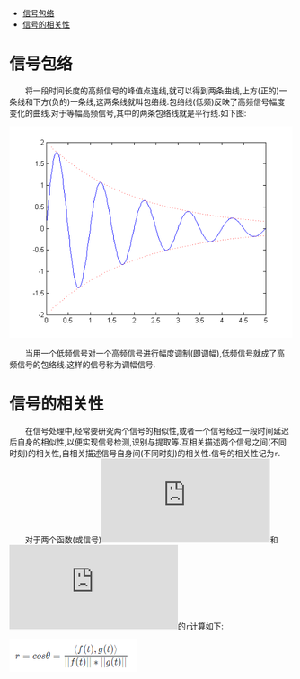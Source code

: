 - [信号包络](#)
- [信号的相关性](#)

# 信号包络
&emsp;&emsp;将一段时间长度的高频信号的峰值点连线,就可以得到两条曲线,上方(正的)一条线和下方(负的)一条线,这两条线就叫包络线.包络线(低频)反映了高频信号幅度变化的曲线.对于等幅高频信号,其中的两条包络线就是平行线.如下图:

![信号包络](https://github.com/gaosiyan/Signals-and-Systems/blob/master/image/Signals-and-Systems001.png?raw=true?raw=true) 

&emsp;&emsp;当用一个低频信号对一个高频信号进行幅度调制(即调幅),低频信号就成了高频信号的包络线.这样的信号称为调幅信号.

# 信号的相关性
&emsp;&emsp;在信号处理中,经常要研究两个信号的相似性,或者一个信号经过一段时间延迟后自身的相似性,以便实现信号检测,识别与提取等.互相关描述两个信号之间(不同时刻)的相关性,自相关描述信号自身间(不同时刻)的相关性.信号的相关性记为`r`.
&emsp;&emsp;对于两个函数(或信号)![](http://latex.codecogs.com/gif.latex?f(t))和![](http://latex.codecogs.com/gif.latex?g(t))的`r`计算如下:

![r计算](https://github.com/gaosiyan/Signals-and-Systems/blob/master/image/Signals-and-Systems002.png?raw=true?raw=true) 
